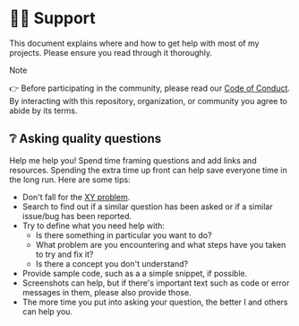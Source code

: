 # 🙋‍♂️ Support

This document explains where and how to get help with most of my projects.
Please ensure you read through it thoroughly.

> [!NOTE]
> 👉 Before participating in the community, please read our
> [Code of Conduct](CODE_OF_CONDUCT.md).
> By interacting with this repository, organization, or community you agree to
> abide by its terms.

## ❔ Asking quality questions

Help me help you! Spend time framing questions and add links and resources.
Spending the extra time up front can help save everyone time in the long run.
Here are some tips:

* Don't fall for the [XY problem](https://mywiki.wooledge.org/XyProblem).
* Search to find out if a similar question has been asked or if a similar
  issue/bug has been reported.
* Try to define what you need help with:
  * Is there something in particular you want to do?
  * What problem are you encountering and what steps have you taken to try
        and fix it?
  * Is there a concept you don't understand?
* Provide sample code, such as a a simple snippet, if
  possible.
* Screenshots can help, but if there's important text such as code or error
  messages in them, please also provide those.
* The more time you put into asking your question, the better I and others
  can help you.

